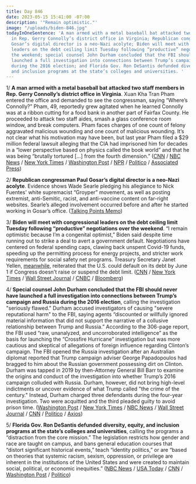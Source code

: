 ```yaml
---
title: Day 846
date: 2023-05-15 15:41:00 -07:00
description: '"Remain optimistic."'
image: "/uploads/biden-846.jpg"
todayInOneSentence: 'A man armed with a metal baseball bat attacked two staff members
  in Rep. Gerry Connolly’s district office in Virginia; Republican congressman Paul
  Gosar’s digital director is a neo-Nazi acolyte; Biden will meet with congressional
  leaders on the debt ceiling limit Tuesday following “productive” negotiations over
  the weekend; special counsel John Durham concluded that the FBI should never have
  launched a full investigation into connections between Trump’s campaign and Russia
  during the 2016 election; and Florida Gov. Ron DeSantis defunded diversity, equity,
  and inclusion programs at the state’s colleges and universities. '
---
```


1/ **A man armed with a metal baseball bat attacked two staff members in Rep. Gerry Connolly’s district office in Virginia**. Xuan Kha Tran Pham entered the office and demanded to see the congressman, saying “Where’s Connolly?” Pham, 49, reportedly grew agitated when he learned Connolly was at a ribbon cutting for a food bank in another part of Fairfax County. He proceeded to attack two staff aides, smash a glass conference room window, and break computers. Pham faces charges of one count of felony aggravated malicious wounding and one count of malicious wounding. It’s not clear what his motivation may have been, but last year Pham filed a  $29 million federal lawsuit alleging that the CIA had imprisoned him for decades in a “lower perspective based on physics called the book world” and that he was being “brutally tortured [...] from the fourth dimension.” ([CNN](https://www.cnn.com/2023/05/15/politics/gerry-connolly-staffer-attacked/index.html) / [NBC News](https://www.nbcnews.com/politics/congress/person-attacked-virginia-congressmans-staff-baseball-bat-district-offi-rcna84505) / [New York Times](https://www.nytimes.com/2023/05/15/us/politics/connolly-staffers-attacked.html) / [Washington Post](https://www.washingtonpost.com/dc-md-va/2023/05/15/gerry-connolly-baseball-bat-intruder/) / [NPR](https://www.npr.org/2023/05/15/1176224865/gerry-connolly-office-attack) / [Politico](https://www.politico.com/news/2023/05/15/gerry-connolly-staff-allegedly-injured-00096957) / [Associated Press](https://apnews.com/article/congress-staff-attacked-connolly-virginia-baseball-bat-8c868dda98552eaba28cf0f16c86f801))

2/ **Republican congressman Paul Gosar’s digital director is a neo-Nazi acolyte**. Evidence shows Wade Searle pledging his allegiance to Nick Fuentes' white supremacist “Groyper” movement, as well as posting extremist, anti-Semitic, racist, and anti-vaccine content on far-right websites. Searle’s alleged involvement occurred before and after he started working in Gosar’s office. ([Talking Points Memo](https://talkingpointsmemo.com/muckraker/paul-gosar-nick-fuentes-staffer-wade-searle))

3/ **Biden will meet with congressional leaders on the debt ceiling limit Tuesday following “productive” negotiations over the weekend**. “I remain optimistic because I’m a congenital optimist,” Biden said despite time running out to strike a deal to avert a government default. Negotiations have centered on federal spending caps, clawing back unspent Covid-19 funds, speeding up the permitting process for energy projects, and stricter work requirements for social safety net programs. Treasury Secretary Janet Yellen, [meanwhile](https://www.nytimes.com/2023/05/15/business/debt-limit-yellen-treasury.html), reiterated that the U.S. could default on its debt by June 1 if Congress doesn't raise or suspend the debt limit. ([CNN](https://www.cnn.com/2023/05/14/politics/debt-limit-talks-biden-republicans-cnntv/index.html) / [New York Times](https://www.nytimes.com/2023/05/15/us/politics/biden-debt-limit-talks.html) / [Wall Street Journal](https://www.wsj.com/articles/late-start-for-debt-limit-talks-amps-up-pressure-on-congress-149fdf61?mod=hp_lead_pos6) / [CNBC](https://www.cnbc.com/2023/05/15/debt-limit-deal-biden-optimistic-ahead-of-g-7-this-week-.html) / [Bloomberg](https://www.bloomberg.com/news/articles/2023-05-15/biden-says-he-ll-meet-mccarthy-tuesday-for-budget-debt-talks?srnd=politics-vp&sref=MIBMEEoj))

4/ **Special counsel John Durham concluded that the FBI should never have launched a full investigation into connections between Trump’s campaign and Russia during the 2016 election**, calling the investigation "seriously flawed." Durham accused investigators of causing "severe reputational harm" to the FBI, saying agents  “discounted or willfully ignored material information that did not support the narrative of a collusive relationship between Trump and Russia.” According to the 306-page report, the FBI used “raw, unanalyzed, and uncorroborated intelligence” as the basis for launching the “Crossfire Hurricane” investigation but was more cautious and skeptical of allegations of foreign influence regarding Clinton’s campaign. The FBI opened the Russia investigation after an Australian diplomat reported that Trump campaign adviser George Papadopoulos had bragged to him about the Russian government possessing dirt on Clinton. Durham was tapped in 2019 by then-Attorney General Bill Barr to examine the origins and conduct of the investigation into whether Trump’s 2016 campaign colluded with Russia. Durham, however, did not bring high-level indictments or uncover evidence of what Trump called "the crime of the century." Instead, Durham charged three defendants during the four-year investigation. Two were acquitted and the third pleaded guilty to avoid prison time. ([Washington Post](https://www.washingtonpost.com/national-security/2023/05/15/durham-special-counsel-trump-report/) / [New York Times](https://www.nytimes.com/2023/05/15/us/politics/trump-russia-investigation-durham.html) / [NBC News](https://www.nbcnews.com/politics/justice-department/special-counsel-issues-report-criticizing-fbi-launching-trump-russia-i-rcna84465) / [Wall Street Journal](https://www.wsj.com/articles/fbi-faulted-for-its-probe-of-russian-meddling-in-2016-campaign-32287018?mod=hp_lead_pos4) / [CNN](https://www.cnn.com/2023/05/15/politics/john-durham-report-fbi-trump-released/index.html) / [Politico](https://www.politico.com/news/2023/05/15/durham-report-faults-fbis-trump-russia-probe-00096978) / [Axios](https://www.axios.com/2023/05/15/durham-investigation-fbi-trump-russia?stream=top))

5/ **Florida Gov. Ron DeSantis defunded diversity, equity, and inclusion programs at the state’s colleges and universities**, calling the programs a “distraction from the core mission.” The legislation restricts how gender and race are taught on campus, and bans general education courses that “distort significant historical events,” teach “identity politics,” or are “based on theories that systemic racism, sexism, oppression, or privilege are inherent in the institutions of the United States and were created to maintain social, political, or economic inequities.” ([NBC News](https://www.nbcnews.com/politics/politics-news/desantis-signs-bill-defunding-diversity-programs-florida-colleges-rcna84481) / [USA Today](https://www.usatoday.com/story/news/nation/2023/05/15/florida-gov-ron-desantis-mocks-protesters-bans-diversity-funding/70219124007/) / [CNN](https://www.cnn.com/2023/05/15/politics/desantis-signs-dei-defunding-bill/index.html) / [Washington Post](https://www.washingtonpost.com/education/2023/05/15/desantis-defunds-dei-programs-florida-colleges/) / [Politico](https://www.politico.com/news/2023/05/15/desantis-enacts-floridas-dei-ban-00096934))

